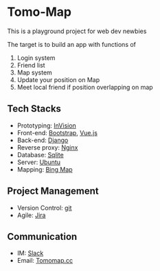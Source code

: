 # Tomo-Map

This is a playground project for web dev newbies

The target is to build an app with functions of
1. Login system
2. Friend list
3. Map system
4. Update your position on Map
5. Meet local friend if position overlapping on map

## Tech Stacks
- Prototyping: [InVision](https://www.invisionapp.com/)
- Front-end: [Bootstrap](https://getbootstrap.com/), [Vue.js](https://vuejs.org/)
- Back-end: [Django](https://www.djangoproject.com/)
- Reverse proxy: [Nginx](https://www.nginx.com/)
- Database: [Sqlite](https://www.sqlite.org/index.html)
- Server: [Ubuntu](https://ubuntu.com/)
- Mapping: [Bing Map](https://www.microsoft.com/en-us/maps/choose-your-bing-maps-api)
## Project Management
- Version Control: [git](https://git-scm.com/)
- Agile: [Jira](https://tomomap.atlassian.net/jira/software/projects/TM/boards/1)
## Communication
- IM: [Slack](tomomap.slack.com)
- Email: [Tomomap.cc](mailto:admin@tomomap.cc)
